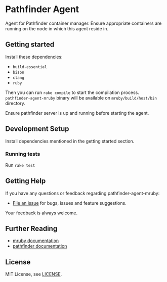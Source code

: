 # Pathfinder Agent

Agent for Pathfinder container manager. Ensure appropriate containers are running on the node in which this agent reside in.

## Getting started

Install these dependencies:

- `build-essential`
- `bison`
- `clang`
- `ruby`

Then you can run `rake compile` to start the compilation process. `pathfinder-agent-mruby` binary will be available on `mruby/build/host/bin` directory.

Ensure pathfinder server is up and running before starting the agent.

## Development Setup

Install dependencies mentioned in the getting started section.

### Running tests

Run `rake test`

## Getting Help

If you have any questions or feedback regarding pathfinder-agent-mruby:

- [File an issue](https://github.com/pathfinder-cm/pathfinder-agent-mruby/issues/new) for bugs, issues and feature suggestions.

Your feedback is always welcome.

## Further Reading

- [mruby documentation][mruby-doc]
- [pathfinder documentation][pathfinder-mono-doc]

[mruby-doc]: https://github.com/mruby/mruby/tree/master/doc
[pathfinder-mono-doc]: https://github.com/pathfinder-cm/pathfinder-mono

## License

MIT License, see [LICENSE](LICENSE).
